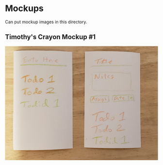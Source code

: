 # Mockups

Can put mockup images in this directory.

## Timothy's Crayon Mockup #1

![Timothy's two-up mockup](./20220714_105233.jpg)
